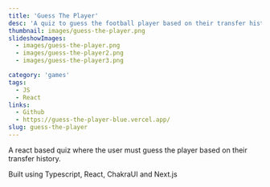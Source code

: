 ```yaml
---
title: 'Guess The Player'
desc: 'A quiz to guess the football player based on their transfer history'
thumbnail: images/guess-the-player.png
slideshowImages:
  - images/guess-the-player.png
  - images/guess-the-player2.png
  - images/guess-the-player3.png

category: 'games'
tags:
  - JS
  - React
links:
  - Github
  - https://guess-the-player-blue.vercel.app/
slug: guess-the-player
---
```


A react based quiz where the user must guess the player based on their transfer history.

Built using Typescript, React, ChakraUI and Next.js
